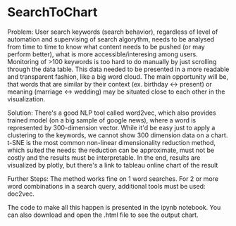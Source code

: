 # SearchToChart
Problem: User search keywords (search behavior), regardless of level of automation and supervising of search algorythm, needs to be analysed from time to time to know what content needs to be pushed (or may perform better), what is more accessible/interesing among users.
Monitoring of >100 keywords is too hard to do manually by just scrolling through the data table. This data needed to be presented in a more readable and transparent fashion, like a big word cloud. The main opportunity will be, that words that are similar by their context (ex. birthday <-> present) or meaning (marriage <-> wedding) may be situated close to each other in the visualization. 

Solution: There's a good NLP tool called word2vec, which also provides trained model (on a big sample of google news), where a word is represented by 300-dimension vector. While it'd be easy just to apply a clustering to the keywords, we cannot show 300 dimension data on a chart. t-SNE is the most common non-linear dimensionality reduction method, which suited the needs: the reduction can be approximate, must not be costly and the results must be interpretable. In the end, results are visualized by plotly, but there's a link to tableau online chart of the result 

Further Steps: The method works fine on 1 word searches. For 2 or more word combinations in a search query, additional tools must be used: doc2vec.

The code to make all this happen is presented in the ipynb notebook. You can also download and open the .html file to see the output chart.
